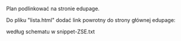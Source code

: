 Plan podlinkować na stronie edupage.

Do pliku "lista.html" dodać link powrotny do strony głównej edupage:

według schematu w snippet-ZSE.txt
